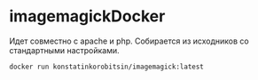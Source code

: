 # imagemagickDocker

Идет совместно с apache и php.
Собирается из исходников со стандартными настройками.

```docker run konstatinkorobitsin/imagemagick:latest```